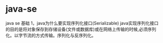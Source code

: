 # java-se
java se 基础
1，java为什么要实现序列化接口(Serializable)
     java实现序列化接口的目的是将对象保存到存储设备(文件或数据库)或在网络上传输的时候,必须序列化。以字节流的方式传输。序列化与反序列化。
